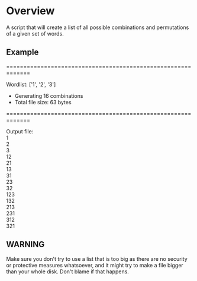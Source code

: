<h1>Overview</h1>
A script that will create a list of all possible combinations and permutations of a given set of words.

<h2>Example</h2>
=============================================================

Wordlist: ['1', '2', '3']

* Generating 16 combinations
* Total file size: 63 bytes

=============================================================

Output file:  
1  
2  
3  
12  
21  
13  
31  
23  
32  
123  
132  
213  
231  
312  
321  

<h2>WARNING</h2>
Make sure you don't try to use a list that is too big as there are no security or protective measures whatsoever, and it might try to make a file bigger 
than your whole disk. Don't blame if that happens.
